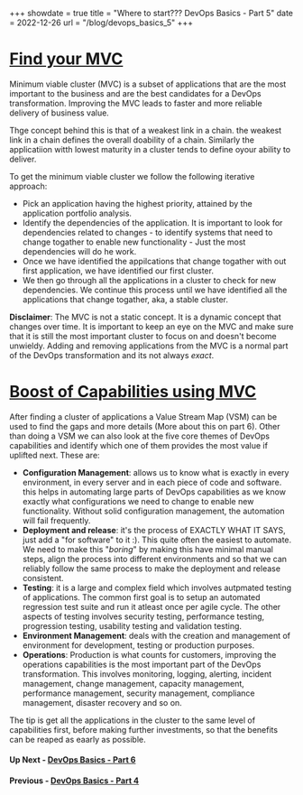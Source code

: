 +++
showdate = true
title = "Where to start??? DevOps Basics - Part 5"
date = 2022-12-26
url = "/blog/devops_basics_5"
+++
# [Find your MVC](#find-your-mvc)

Minimum viable cluster (MVC) is a subset of applications that are the most important to the business and are the best candidates for a DevOps transformation. Improving the MVC leads to faster and more reliable delivery of business value.

Thge concept behind this is that of a weakest link in a chain. the weakest link in a chain defines the overall doability of a chain. Similarly the applicatiion witth lowest maturity in a cluster tends to define oyour ability to deliver.

To get the minimum viable cluster we follow the following iterative approach:
- Pick an  application having the highest priority, attained by the application portfolio analysis.
- Identify the dependencies of the application. It is important to look for dependencies related to changes - to identify systems that need to change togather to enable new functionality - Just the most dependencies will do he work.
- Once we have identified the appilcations that change togather with out first application, we have identified our first cluster. 
- We then go through all the applications in a cluster to check for new dependencies. We continue this process until we have identified all the applications that change togather, aka, a stable cluster.

**Disclaimer**: The MVC is not a static concept. It is a dynamic concept that changes over time. It is important to keep an eye on the MVC and make sure that it is still the most important cluster to focus on and doesn't become unwieldy. Adding and removing applications from the MVC is a normal part of the DevOps transformation and its not always *exact*.

# [Boost of Capabilities using MVC](#boost-of-capabilities-using-mvc)

After finding a cluster of applications a Value Stream Map (VSM) can be used to find the gaps and more details (More about this on part 6). Other than doing a VSM we can also look at the five core themes of DevOps capabilities and identify which one of them provides the most value if uplifted next. These are:
- **Configuration Management**: allows us to know what is exactly in every environment, in every server and in each piece of code and software. this helps in automating large parts of DevOps capabilities as we know exactly what configurations we need to change to enable new functionality. Without solid configuration management, the automation will fail frequently.
- **Deployment and release**: it's the process of EXACTLY WHAT IT SAYS, just add a "for software" to it :). This quite often the easiest to automate. We need to make this "*boring*" by making this have minimal manual steps, align the process into different environments and so that we can reliably follow the same process to make the deployment and release consistent. 
- **Testing**: it is a large and complex field which involves autpmated testing of applications. The common first goal is to setup an automated regression test suite and run it atleast once per agile cycle. The other aspects of testing involves security testing, performance testing, progression testing, usability testing and validation testing.
- **Environment Management**: deals with the creation and management of environment for development, testing or production purposes.  
- **Operations**: Production is what counts for customers, improving the operations capabilities is the most important part of the DevOps transformation. This involves monitoring, logging, alerting, incident management, change management, capacity management, performance management, security management, compliance management, disaster recovery and so on.

The tip is get all the applications in the cluster to the same level of capabilities first, before making further investments, so that the benefits can be reaped as eaarly as possible.

#### Up Next - [DevOps Basics - Part 6](/blog/devops_basics_6)
#### Previous - [DevOps Basics - Part 4](/blog/devops_basics_4)